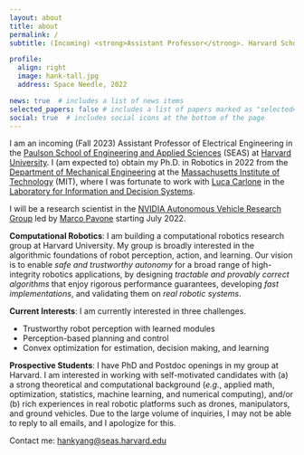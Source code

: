 ```yaml
---
layout: about
title: about
permalink: /
subtitle: (Incoming) <strong>Assistant Professor</strong>. Harvard School of Engineering and Applied Sciences.

profile:
  align: right
  image: hank-tall.jpg
  address: Space Needle, 2022

news: true  # includes a list of news items
selected_papers: false # includes a list of papers marked as "selected={true}"
social: true  # includes social icons at the bottom of the page
---
```


I am an incoming (Fall 2023) Assistant Professor of Electrical Engineering in the [Paulson School of Engineering and Applied Sciences](https://www.seas.harvard.edu/) (SEAS) at [Harvard University](https://www.harvard.edu/). I (am expected to) obtain my Ph.D. in Robotics in 2022 from the [Department of Mechanical Engineering](https://meche.mit.edu/) at the [Massachusetts Institute of Technology](https://mit.edu/) (MIT), where I was fortunate to work with [Luca Carlone](https://lucacarlone.mit.edu/) in the [Laboratory for Information and Decision Systems](https://lids.mit.edu/). 

I will be a research scientist in the [NVIDIA Autonomous Vehicle Research Group](https://nvr-avg.github.io/) led by [Marco Pavone](https://web.stanford.edu/~pavone/) starting July 2022.

**Computational Robotics**: I am building a computational robotics research group at Harvard University. My group is broadly interested in the algorithmic foundations of robot perception, action, and learning. Our vision is to enable *safe and trustworthy autonomy* for a broad range of high-integrity robotics applications, by designing *tractable and provably correct algorithms* that enjoy rigorous performance guarantees, developing *fast implementations*, and validating them on *real robotic systems*.

**Current Interests**: I am currently interested in three challenges. 
- Trustworthy robot perception with learned modules
- Perception-based planning and control
- Convex optimization for estimation, decision making, and learning 

**Prospective Students**: I have PhD and Postdoc openings in my group at Harvard. I am interested in working with self-motivated candidates with (a) a strong theoretical and computational background (*e.g.*, applied math, optimization, statistics, machine learning, and numerical computing), and/or (b) rich experiences in real robotic platforms such as drones, manipulators, and ground vehicles. Due to the large volume of inquiries, I may not be able to reply to all emails, and I apologize for this.

Contact me: hankyang@seas.harvard.edu

